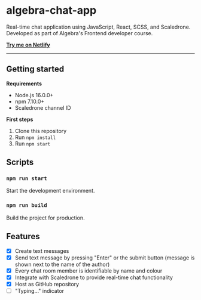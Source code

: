 # algebra-chat-app

Real-time chat application using JavaScript, React, SCSS, and Scaledrone. Developed as part of Algebra's Frontend developer course.

[**Try me on Netlify**](https://dstrekelj-algebra-chat-app.netlify.app/)

---

## Getting started

**Requirements**

- Node.js 16.0.0+
- npm 7.10.0+
- Scaledrone channel ID

**First steps**

1. Clone this repository
2. Run `npm install`
3. Run `npm start`

## Scripts

### `npm run start`

Start the development environment.

### `npm run build`

Build the project for production.

## Features

- [x] Create text messages
- [x] Send text message by pressing "Enter" or the submit button (message is shown next to the name of the author)
- [x] Every chat room member is identifiable by name and colour
- [x] Integrate with Scaledrone to provide real-time chat functionality
- [x] Host as GitHub repository
- [ ] "Typing..." indicator
